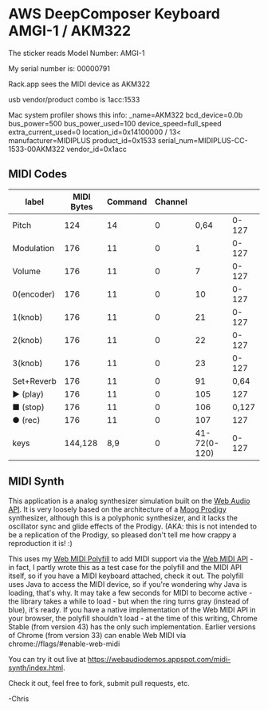 # AWS DeepComposer Keyboard AMGI-1 / AKM322

The sticker reads Model Number: AMGI-1

My serial number is: 00000791

Rack.app sees the MIDI device as AKM322

usb vendor/product combo is 1acc:1533

Mac system profiler shows this info:
    _name=AKM322
    bcd_device=0.0b
    bus_power=500
    bus_power_used=100
    device_speed=full_speed
    extra_current_used=0
    location_id=0x14100000 / 13<
    manufacturer=MIDIPLUS
    product_id=0x1533
    serial_num=MIDIPLUS-CC-1533-00AKM322
    vendor_id=0x1acc

## MIDI Codes


|label|MIDI Bytes|Command|Channel| | |
|-----|-----|---|---|--|--
|Pitch|124|14|0|0,64|0-127
|Modulation|176|11|0|1|0-127
|Volume|176|11|0|7|0-127
|0(encoder)|176|11|0|10|0-127
|1(knob)|176|11|0|21|0-127
|2(knob)|176|11|0|22|0-127
|3(knob)|176|11|0|23|0-127
|Set+Reverb|176|11|0|91|0,64
|▶ (play)|176|11|0|105|127
|■ (stop)|176|11|0|106|0,127
|● (rec)|176|11|0|107|127
|keys|144,128|8,9|0|41-72(0-120)|0-127

## MIDI Synth

This application is a analog synthesizer simulation built on the [Web Audio API](https://webaudio.github.io/web-audio-api/).  It is very loosely based on the architecture of a [Moog Prodigy](http://www.vintagesynth.com/moog/prodigy.php) synthesizer, although this is a polyphonic synthesizer, and it lacks the oscillator sync and glide effects of the Prodigy.  (AKA: this is not intended to be a replication of the Prodigy, so pleased don't tell me how crappy a reproduction it is! :)

This uses my [Web MIDI Polyfill](https://github.com/cwilso/WebMIDIAPIShim) to add MIDI support via the [Web MIDI API](http://webaudio.github.io/web-midi-api/) - in fact, I partly wrote this as a test case for the polyfill and the MIDI API itself, so if you have a MIDI keyboard attached, check it out.  The polyfill uses Java to access the MIDI device, so if you're wondering why Java is loading, that's why.  It may take a few seconds for MIDI to become active - the library takes a while to load - but when the ring turns gray (instead of blue), it's ready.  If you have a native implementation of the Web MIDI API in your browser, the polyfill shouldn't load - at the time of this writing, Chrome Stable (from version 43) has the only such implementation. Earlier versions of Chrome (from version 33) can enable Web MIDI via chrome://flags/#enable-web-midi

You can try it out live at https://webaudiodemos.appspot.com/midi-synth/index.html.

Check it out, feel free to fork, submit pull requests, etc.

-Chris
